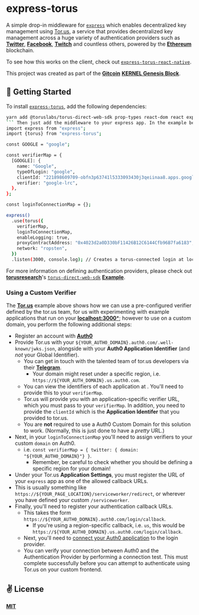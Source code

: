 # express-torus
A simple drop-in middleware for [`express`](https://github.com/expressjs/express) which enables decentralized key management using [Tor.us](https://tor.us/), a service that provides decentralized key management across a huge variety of authentication providers such as [**Twitter**](https://twitter.com/home), [**Facebook**](https://www.facebook.com/), [**Twitch**](http://twitch.com/) and countless others, powered by the [**Ethereum**](https://ethereum.org/en/) blockchain.

To see how this works on the client, check out [`express-torus-react-native`](https://github.com/cawfree/express-torus-react-native).

This project was created as part of the [**Gitcoin**](https://gitcoin.co/) [**KERNEL Genesis Block**](https://gitcoin.co/blog/announcing-kernel/).

## 🚀 Getting Started

To install [`express-torus`](https://github.com/cawfree/express-torus), add the following dependencies:

```bash
yarn add @toruslabs/torus-direct-web-sdk prop-types react-dom react express-torus type-check
``` Then just add the middleware to your express app. In the example below, we use [**Google**](https://google.com) as an authentication provider: ```javascript
import express from "express";
import {torus} from "express-torus";

const GOOGLE = "google";

const verifierMap = {
  [GOOGLE]: {
    name: "Google",
    typeOfLogin: "google",
    clientId: "221898609709-obfn3p63741l5333093430j3qeiinaa8.apps.googleusercontent.com",
    verifier: "google-lrc",
  },
};

const loginToConnectionMap = {};

express()
  .use(torus({
    verifierMap,
    loginToConnectionMap,
    enableLogging: true,
    proxyContractAddress: "0x4023d2a0D330bF11426B12C6144Cfb96B7fa6183",
    network: "ropsten",
  })
  .listen(3000, console.log); // Creates a torus-connected login at localhost:3000/torus/google!
```

For more information on defining authentication providers, please check out [**torusresearch**](https://github.com/torusresearch)'s [`torus-direct-web-sdk`](https://github.com/torusresearch/torus-direct-web-sdk) [**Example**](https://github.com/torusresearch/torus-direct-web-sdk/blob/26ad6a9d3ff10c935a202b93539c94de3978a5b4/examples/vue-app/src/App.vue#L42).

### Using a Custom Verifier

The [**Tor.us**](https://tor.us) example above shows how we can use a pre-configured verifier defined by the tor.us team, for us with experimenting with example applications that run on your [**localhost:3000***](http://localhost:3000); however to use on a custom domain, you perform the following additional steps:

  - Register an account with [**Auth0**](https://auth0.com/)
  - Provide Tor.us with your `${YOUR_AUTH0_DOMAIN}.auth0.com/.well-known/jwks.json`, alongside with your **Auth0 Application Identifier** (and _not_ your Global Identifier).
    - You can get in touch with the talented team of tor.us developers via their [**Telegram**](https://t.me/TorusLabs).
      - Your domain might reset under a specific region, i.e. `https://${YOUR_AUTH_DOMAIN}.us.auth0.com`.
    - You can view the identifiers of each application at . You'll need to provide this to your `verifierMap`.
    - Tor.us will provide you with an application-specific verifier URL, which you must pass to your `verifierMap`. In addition, you need to provide the `clientId` which is the **Application Identifer** that you provided to tor.us.
    - You are **not** required to use a Auth0 Custom Domain for this solution to work. (Normally, this is just done to have a _pretty_ URL.)
  - Next, in your `loginToConnectionMap` you'll need to assign verifiers to your custom `domain` on Auth0.
    - i.e. `const verifierMap = { twitter: { domain: "${YOUR_AUTH0_DOMAIN}"} }`.
      - Remember, be careful to check whether you should be defining a specific region for your domain!
  - Under your Tor.us **Application Settings**, you must register the URL of your `express` app as one of the allowed callback URLs.
   - This is usually something like `https://${YOUR_PAGE_LOCATION}/serviceworker/redirect`, or wherever you have defined your custom `/serviceworker`.
  - Finally, you'll need to register your authentication callback URLs.
    - This takes the form `https://${YOUR_AUTH0_DOMAIN}.auth0.com/login/callback`.
      - If you're using a region-specific callback, i.e. `us`, this would be `https://${YOUR_AUTH0_DOMAIN}.us.auth0.com/login/callback`.
    - Next, you'll need to [connect your Auth0 application](https://auth0.com/docs/connections) to the login provider.
    - You can verify your connection between Auth0 and the Authentication Provider by performing a connection test. This must complete successfully before you can attempt to authenticate using Tor.us on your custom frontend.
    
## ✌️ License
[**MIT**](./LICENSE)
